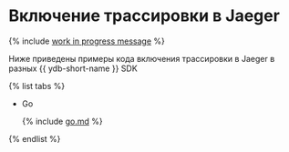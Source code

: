 # Включение трассировки в Jaeger

{% include [work in progress message](../../_includes/addition.md) %}

Ниже приведены примеры кода включения трассировки в Jaeger в разных {{ ydb-short-name }} SDK

{% list tabs %}

- Go


  {% include [go.md](jaeger/go.md) %}


{% endlist %}
